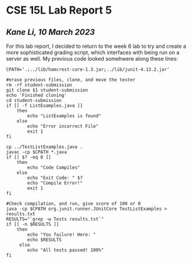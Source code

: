 # CSE 15L Lab Report 5 #  
*Kane Li, 10 March 2023*
----
For this lab report, I decided to return to the week 6 lab to try and create a more sophisticated grading script, which interfaces with being run on a server as well.
My previous code looked somehwere along these lines: 

    CPATH='.;../lib/hamcrest-core-1.3.jar;../lib/junit-4.13.2.jar'
    
    #erase previous files, clone, and move the tester
    rm -rf student-submission
    git clone $1 student-submission
    echo 'Finished cloning'
    cd student-submission
    if [[ -f ListExamples.java ]]
        then
            echo "ListExamples is found"
        else
            echo "Error incorrect File"
            exit 1
    fi
    
    cp ../TestListExamples.java .
    javac -cp $CPATH *.java
    if [[ $? -eq 0 ]]
        then
            echo "Code Compiles"
        else
            echo "Exit Code: " $?
            echo "Compile Error!"
            exit 1
    fi
    
    #Check compilation, and run, give score of 100 or 0
    java -cp $CPATH org.junit.runner.JUnitCore TestListExamples > results.txt
    RESULTS="`grep -w Tests results.txt`"
    if [[ -n $RESULTS ]]
        then
            echo "You failure! Here: "
            echo $RESULTS
         else
            echo "All tests passed! 100%"
    fi
